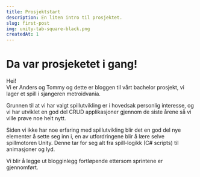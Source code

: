 ```yaml
---
title: Prosjektstart
description: En liten intro til prosjektet.
slug: first-post
img: unity-tab-square-black.png
createdAt: 1
---
```


# Da var prosjeketet i gang!

Hei!<br>
Vi er Anders og Tommy og dette er bloggen til vårt bachelor prosjekt, vi
lager et spill i sjangeren metroidvania. 

Grunnen til at vi har valgt spillutvikling er i hovedsak personlig interesse,
og vi har utviklet en god del CRUD applikasjoner gjennom de siste årene så
vi ville prøve noe helt nytt. 

Siden vi ikke har noe erfaring med spillutvikling blir det en god del nye elementer å sette seg inn i, en av utfordringene blir å lære selve spillmotoren Unity. Denne tar for seg alt fra spill-logikk (C# scripts) til animasjoner og lyd.

Vi blir å legge ut blogginlegg fortløpende ettersom sprintene er gjennomført. 


